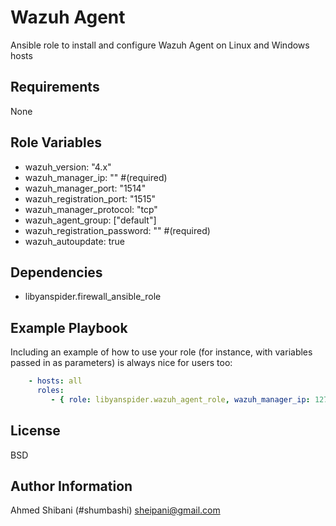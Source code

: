 Wazuh Agent
=========

Ansible role to install and configure Wazuh Agent on Linux and Windows hosts

Requirements
------------

None

Role Variables
--------------

- wazuh_version: "4.x"
- wazuh_manager_ip: "" #(required)
- wazuh_manager_port: "1514"
- wazuh_registration_port: "1515"
- wazuh_manager_protocol: "tcp"
- wazuh_agent_group: ["default"]
- wazuh_registration_password: "" #(required)
- wazuh_autoupdate: true

Dependencies
------------

- libyanspider.firewall_ansible_role

Example Playbook
----------------

Including an example of how to use your role (for instance, with variables passed in as parameters) is always nice for users too:

```yaml
    - hosts: all
      roles:
         - { role: libyanspider.wazuh_agent_role, wazuh_manager_ip: 127.0.0.1, wazuh_registration_password: strongpassword }
```

License
-------

BSD

Author Information
------------------

Ahmed Shibani (#shumbashi)
sheipani@gmail.com